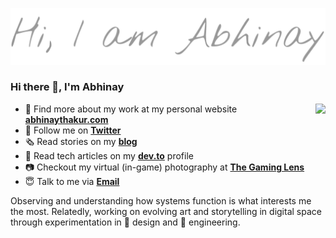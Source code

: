 ![](https://raw.githubusercontent.com/thisisabhinay/thisisabhinay/main/public/name.svg)

### Hi there 👋, I'm Abhinay 

<img align="right" src="https://github-readme-stats.vercel.app/api?username=thisisabhinay&title_color=fff&text_color=fff&icon_color=ccc&bg_color=000&hide_title=true&show_icons=true" />

- 🍭 Find more about my work at my personal website [**abhinaythakur.com**](https://abhinaythakur.com/)
- 🌱 Follow me on [**Twitter**](https://twitter.com/thisisabhinay)
- 🗞 Read stories on my [**blog**](https://medium.com/@thisisabhinay)
- 📔 Read tech articles on my [**dev.to**](https://https://dev.to/thisisabhinay) profile
- 📷 Checkout my virtual (in-game) photography at [**The Gaming Lens**](https://thegaminglens.com)
- 😇 Talk to me via [**Email**](mailto:contact@thisisabhinay.com)

Observing and understanding how systems function is what interests me the most. 
Relatedly, working on evolving art and storytelling in digital space through experimentation in :art: design and :triangular_ruler: engineering. 

<!-- Repos: -->

<!-- - #️⃣ [random-nanoid](https://github.com/thisisabhinay/random-nanoid) A small tool to get cofigurable randomly generated nanoid(s) -->
<!-- - 🏏 [editable-block](https://github.com/thisisabhinay/editable-block) NPM package to insert out-of-the-box editable div(s) into your next project.
<!-- - 🏏 [random-stuff](https://github.com/thisisabhinay/random-stuff) NPM package that will generate random natural content for rapid development. This includes content like people names, addresses, bio etc. Random Ids, placeholders, words, content blocks, colors etc. -->
